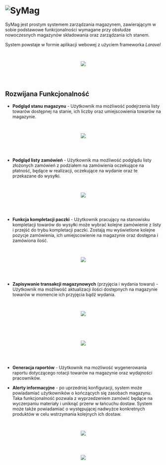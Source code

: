 # ![SyMag](https://image.ibb.co/enHDsq/SyMag.jpg)
SyMag jest prostym systemem zarządzania magazynem, zawierającym w sobie podstawowe funkcjonalności wymagane przy obsłudze nowoczesnych magazynów składowania oraz zarządzania ich stanem.

System powstaje w formie aplikacji webowej z użyciem frameworka _Laravel_

</br>
<p align="center">
<img src="https://i.ibb.co/jkB8hff/Zrzut-ekranu-z-2019-01-27-19-49-59.png">
</p>
</br></br>

## Rozwijana Funkcjonalność
- __Podgląd stanu magazynu__ - Użytkownik ma możliwość podejrzenia listy towarów dostępnej na stanie, ich liczby oraz umiejscowienia towarów na magazynie.

</br>
<p align="center">
<img src="https://i.ibb.co/pw81H16/Zrzut-ekranu-z-2018-12-05-20-44-30.png">
</p>
</br></br>

- __Podgląd listy zamówień__ - Użytkownik ma możliwość podglądu listy złożonych zamówień z podziałem na zamówienia oczekujące na płatność, będące w realizacji, oczekujące na wydanie oraz te przekazane do wysyłki.

</br>
<p align="center">
<img src="https://i.ibb.co/m8WLs2K/test.jpg">
</p>
</br></br>

- __Funkcja kompletacji paczki__ - Użytkownik pracujący na stanowisku kompletacji towarów do wysyłki może wybrać kolejne zamówienie z listy i przejść do trybu kompletacji paczki. Zostają mu wyświetlone kolejne pozycje zamówienia, ich umiejscowienie na magazynie oraz dostępna i zamówiona ilość.

</br>
<p align="center">
<img src="https://i.ibb.co/3TCLq6R/Zrzut-ekranu-z-2018-12-10-17-19-47.png">
</p>
</br></br>

- __Zapisywanie transakcji magazynowych__ (przyjęcia i wydania towaru) - Użytkownik ma możliwość aktualizacji ilości dostępnych na magazynie towarów w momencie ich przyjęcia bądź wydania.

</br>
<p align="center">
<img src="https://i.ibb.co/R0xCW5k/Zrzut-ekranu-z-2019-01-27-22-27-48.png">
</p>
</br></br>

</br>
<p align="center">
<img src="https://i.ibb.co/HHkF7WN/Zrzut-ekranu-z-2019-01-27-22-28-08.png">
</p>
</br></br>


- __Generacja raportów__ - Użytkownik ma możliwość wygenerowania raportu dotyczącego rotacji towarów na magazynie oraz wydajności pracowników.

- __Alerty informacyjne__ - po uprzedniej konfiguracji, system może powiadamiać użytkowników o kończących się zasobach magazynu. Taka funkcjonalność pozwala z wyprzedzeniem zamówić będące na wyczerpaniu materiały i uniknąć przerw w łańcuchu dostaw. System może także powiadamiać o występującej nadwyżce konkretnych produktów w celu wstrzymania kolejnych ich dostaw.

</br>
<p align="center">
<img src="https://i.ibb.co/5kJj7ST/Zrzut-ekranu-z-2019-01-05-01-25-58.png">
</p>
</br></br>
<p align="center">
<img src="https://i.ibb.co/PYQrvkG/Zrzut-ekranu-z-2019-01-05-01-31-19.png">
</p>
</br></br>

